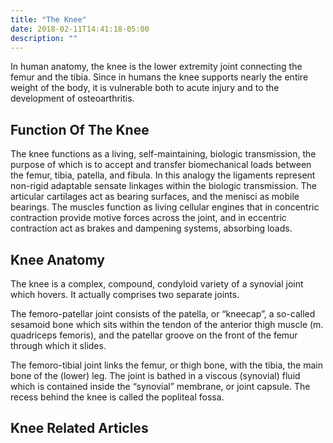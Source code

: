 ```yaml
---
title: "The Knee"
date: 2018-02-11T14:41:18-05:00
description: ""
---
```


In human anatomy, the knee is the lower extremity joint connecting the femur and the tibia. 
Since in humans the knee supports nearly the entire weight of the body, it is vulnerable 
both to acute injury and to the development of osteoarthritis.

## Function Of The Knee
The knee functions as a living, self-maintaining, biologic transmission, the purpose of 
which is to accept and transfer biomechanical loads between the femur, tibia, patella, and 
fibula. In this analogy the ligaments represent non-rigid adaptable sensate linkages within 
the biologic transmission. The articular cartilages act as bearing surfaces, and the menisci 
as mobile bearings. The muscles function as living cellular engines that in concentric 
contraction provide motive forces across the joint, and in eccentric contraction act as 
brakes and dampening systems, absorbing loads.

## Knee Anatomy
The knee is a complex, compound, condyloid variety of a synovial joint which hovers. It 
actually comprises two separate joints.

The femoro-patellar joint consists of the patella, or “kneecap”, a so-called sesamoid bone 
which sits within the tendon of the anterior thigh muscle (m. quadriceps femoris), and the 
patellar groove on the front of the femur through which it slides.

The femoro-tibial joint links the femur, or thigh bone, with the tibia, the main bone of the 
(lower) leg. The joint is bathed in a viscous (synovial) fluid which is contained inside the 
“synovial” membrane, or joint capsule. The recess behind the knee is called the popliteal 
fossa.

## Knee Related Articles
